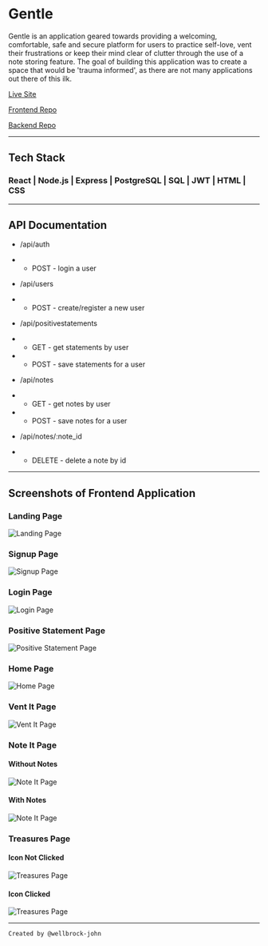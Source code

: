 # Gentle

Gentle is an application geared towards providing a welcoming, comfortable, safe and secure platform for users to practice self-love, vent their frustrations or keep their mind clear of clutter through the use of a note storing feature. The goal of building this application was to create a space that would be 'trauma informed', as there are not many applications out there of this ilk.

[Live Site](https://gentle-client.vercel.app/)

[Frontend Repo](https://github.com/wellbrock-john/gentle-app-client)

[Backend Repo](https://github.com/wellbrock-john/gentle-app-server)

---

## Tech Stack

### React | Node.js | Express | PostgreSQL | SQL | JWT | HTML | CSS

---

## API Documentation

- /api/auth
- - POST - login a user

- /api/users
- - POST - create/register a new user

- /api/positivestatements
- - GET - get statements by user
- - POST - save statements for a user

- /api/notes
- - GET - get notes by user
- - POST - save notes for a user

- /api/notes/:note_id
- - DELETE - delete a note by id

---

## Screenshots of Frontend Application

### Landing Page

![Landing Page](https://user-images.githubusercontent.com/68931297/99815443-8d47f200-2b07-11eb-8931-fa25a75bd1ae.png)

### Signup Page

![Signup Page](https://user-images.githubusercontent.com/68931297/99815539-acdf1a80-2b07-11eb-99fc-7bb958e588a8.png)

### Login Page

![Login Page](https://user-images.githubusercontent.com/68931297/99815689-df891300-2b07-11eb-9516-096c4ee38f47.png)

### Positive Statement Page

![Positive Statement Page](https://user-images.githubusercontent.com/68931297/99815810-0cd5c100-2b08-11eb-8f55-bc5cb67c71ac.png)

### Home Page

![Home Page](https://user-images.githubusercontent.com/68931297/99815962-49092180-2b08-11eb-91d9-60c24398df02.png)

### Vent It Page

![Vent It Page](https://user-images.githubusercontent.com/68931297/99816108-7655cf80-2b08-11eb-9a8e-8cc02cfbd86b.png)

### Note It Page

#### Without Notes

![Note It Page](https://user-images.githubusercontent.com/68931297/99816236-a1d8ba00-2b08-11eb-87e0-9611a5add34c.png)

#### With Notes

![Note It Page](https://user-images.githubusercontent.com/68931297/99816570-157ac700-2b09-11eb-81dc-e459e5e2815a.png)

### Treasures Page

#### Icon Not Clicked

![Treasures Page](https://user-images.githubusercontent.com/68931297/99817702-81a9fa80-2b0a-11eb-94ce-8f55981f917e.png)

#### Icon Clicked

![Treasures Page](https://user-images.githubusercontent.com/68931297/99817843-b027d580-2b0a-11eb-8ad0-b1d1a06fa139.png)

---

```
Created by @wellbrock-john
```
